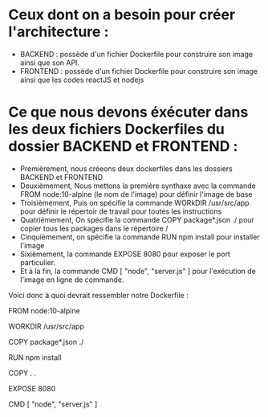 # Ceux dont on a besoin pour créer l'architecture : 

- BACKEND : possède d'un fichier Dockerfile pour construire son image ainsi que son API. 
- FRONTEND : possède d'un fichier Dockerfile pour construire son image ainsi que les codes reactJS et nodejs

# Ce que nous devons éxécuter dans les deux fichiers Dockerfiles du dossier BACKEND et FRONTEND :

- Premièrement, nous créeons deux dockerfiles dans les dossiers BACKEND et FRONTEND
- Deuxièmement, Nous mettons la première synthaxe avec la commande FROM node:10-alpine (le nom de l'image) pour définir l'image de base
- Troisièmement, Puis on spécifie la commande WORkDIR /usr/src/app pour définir le répertoir de travail pour toutes les instructions
- Quatrièmement, On spécifie la commande COPY package*.json ./ pour copier tous les packages dans le répertoire /
- Cinquièmement, on spécifie la commande RUN npm install pour installer l'image
- Sixièmement, la commande EXPOSE 8080 pour exposer le port particulier. 
- Et à la fin, la commande CMD [ "node", "server.js" ] pour l'exécution de l'image en ligne de commande. 

Voici donc à quoi devrait ressembler notre Dockerfile : 

FROM node:10-alpine

WORKDIR /usr/src/app

COPY package*.json ./

RUN npm install

COPY . .

EXPOSE 8080

CMD [ "node", "server.js" ]

